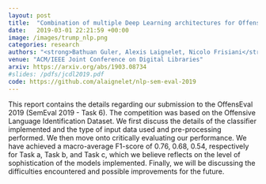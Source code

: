 ```yaml
---
layout: post
title:  "Combination of multiple Deep Learning architectures for Offensive Language Detection in Tweets"
date:   2019-03-01 22:21:59 +00:00
image: /images/trump_nlp.png
categories: research
authors: "<strong>Bathuan Guler, Alexis Laignelet, Nicolo Frisiani</strong>"
venue: "ACM/IEEE Joint Conference on Digital Libraries"
arxiv: https://arxiv.org/abs/1903.08734
#slides: /pdfs/jcdl2019.pdf
code: https://github.com/alaignelet/nlp-sem-eval-2019
---
```

This report contains the details regarding our submission to the OffensEval 2019 (SemEval 2019 - Task 6). The competition was based on the Offensive Language Identification Dataset. We first discuss the details of the classifier implemented and the type of input data used and pre-processing performed. We then move onto critically evaluating our performance. We have achieved a macro-average F1-score of 0.76, 0.68, 0.54, respectively for Task a, Task b, and Task c, which we believe reflects on the level of sophistication of the models implemented. Finally, we will be discussing the difficulties encountered and possible improvements for the future.
